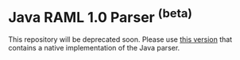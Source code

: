 # Java RAML 1.0 Parser <sup>(beta)</sup>

This repository will be deprecated soon. Please use [this version](https://github.com/raml-org/raml-java-parser/tree/v2) that contains a native implementation of the Java parser. 

